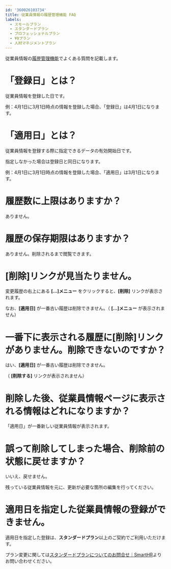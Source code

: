 ```yaml
---
id: '360026103734'
title: 従業員情報の履歴管理機能 FAQ
labels:
  - スモールプラン
  - スタンダードプラン
  - プロフェッショナルプラン
  - ¥0プラン
  - 人材マネジメントプラン
---
```

従業員情報の[履歴管理機能](https://knowledge.smarthr.jp/hc/ja/articles/360026103774)でよくある質問を記載します。

# 「登録日」とは？

従業員情報を登録した日です。

例：4月1日に3月1日時点の情報を登録した場合、「登録日」は4月1日になります。

# 「適用日」とは？

従業員情報を登録する際に指定できるデータの有効開始日です。

指定しなかった場合は登録日と同日になります。

例：4月1日に3月1日時点の情報を登録した場合、「適用日」は3月1日になります。

# 履歴数に上限はありますか？

ありません。

# 履歴の保存期限はありますか？

ありません。削除されるまで閲覧できます。

# \[削除\]リンクが見当たりません。

変更履歴の右上にある **\[…\]メニュー** をクリックすると、**\[削除\]** リンクが表示されます。

なお、**\[適用日\]** が一番古い履歴は削除できません。（ **\[…\]メニュー** が表示されません）

# 一番下に表示される履歴に\[削除\]リンクがありません。削除できないのですか？

はい、**\[適用日\]** が一番古い履歴は削除できません。

（ **\[削除する\]** リンクが表示されません）

# 削除した後、従業員情報ページに表示される情報はどれになりますか？

「適用日」が一番新しい従業員情報が表示されます。

# 誤って削除してしまった場合、削除前の状態に戻せますか？

いいえ、戻せません。

残っている従業員情報を元に、更新が必要な箇所の編集を行ってください。

# 適用日を指定した従業員情報の登録ができません。

適用日を指定した登録は、**スタンダードプラン**以上のご契約でご利用いただけます。

プラン変更に関しては[スタンダードプランについてのお問合せ｜SmartHR](https://smarthr.jp/standardplan_contact)よりお問い合わせください。
